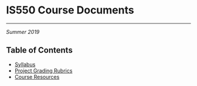 # IS550 Course Documents

---

_Summer 2019_

## Table of Contents
+ [Syllabus](https://github.com/DrJieTao/IS550-Docs/blob/master/syllabus.md)
+ [Project Grading Rubrics](https://github.com/DrJieTao/IS550-Docs/blob/master/syllabus_appendixA.md)
+ [Course Resources]()
